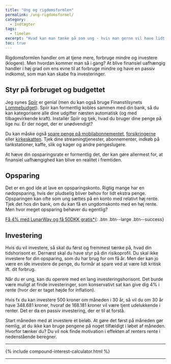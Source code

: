 ```yaml
---
title: "Ung og rigdomsformlen"
permalink: /ung-rigdomsformel/
category:
  - Indtægter
tags:
  - timeløn
excerpt: "Hvad kan man tænke på som ung - hvis man gerne vil have lidt styr på sin økonomi?"
toc: true
---
```


Rigdomsformlen handler om at tjene mere, forbruge mindre og investere (klogere). Men hvordan kommer man så i gang? At blive finansiel uafhængig handler i høj grad om ens evne til at forbruge mindre og have en passiv indkomst, som man kan skabe fra investeringer.

## Styr på forbruget og budgettet

Jeg synes [Spiir](http://www.spiir.dk) er genial (men du kan også bruge Finanstilsynets [Lommebudget](https://www.raadtilpenge.dk/penge-beregner/Lommebudget)). Spiir kan formentlig kobles sammen med din bank, så du kan kategorisere alle dine udgifter næsten automatisk (og med tilbagevirkende kraft). Installér Spiir og tjek, hvad du bruger dine penge på lige nu. Er der noget, der er unødvendigt?

Du kan måske også [spare penge på mobilabonnementet](/mobilabonnement/), [forsikringerne](/forsikringer/) eller [kirkeskatten](/kirkeskat/). Tjek dine streamingtjenester, abonnementer, indkøb på tankstationer, kaffe, slik og kager og andre pengeslugere.

At hæve din opsparingsrate er formentlig det, der kan gøre allermest for, at finansiel uafhængighed kan blive en realitet i fremtiden.

## Opsparing

Det er en god ide at lave en opsparingskonto. Rigtig mange har en nødopsparing, hvis der pludselig bliver behov for lidt ekstra penge. Opsparingen kan ofte som ung sættes på en konto med relativt høj rente. Tjek det hos din bank, om du kan få en ungdomskonto med en høj rente. Men hvor meget opsparing behøver du egentlig?

[Få 4% med LunarWay og få 50DKK gratis\*](/go/lunarway/){: .btn .btn--large .btn--success} 

## Investering

Hvis du vil investere, så skal du først og fremmest tænke på, hvad din tidshorisont er. Dernæst skal du have styr på din risikoprofil. Du skal ikke investere for din opsparing, som du har brug for om få år. Men der kan jo være en ide investere de penge, du formår at spare ved at være lidt kritisk ift. dit forbrug.

Når du er ung, kan du operere med en lang investeringshorisont. Det burde være muligt at finde investeringer, som konservativt sat kan give dig 4% i rente (hvor der er taget højde for inflation).

Hvis fx du kan investere 500 kroner om måneden i 30 år, så vil du om 30 år have 348.681 kroner, hvoraf de 168.181 kroner vil være tjent udelukkende i renter. Det er da en passiv investering, der er til at forstå.

Start måneden med at investere et beløb. At gøre det først på måneden gør nemlig, at du ikke kan bruge pengene på noget tilfældigt i løbet af måneden. Hvorfor tænker du? Du vil nok finde motivation i effekten af renters rente i nedenstående beregner.

***

{% include compound-interest-calculator.html %}

***
